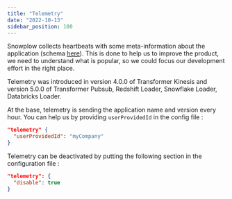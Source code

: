 ```yaml
---
title: "Telemetry"
date: "2022-10-13"
sidebar_position: 100
---
```


Snowplow collects heartbeats with some meta-information about the application (schema [here](https://raw.githubusercontent.com/snowplow/iglu-central/master/schemas/com.snowplowanalytics.oss/oss_context/jsonschema/1-0-1)). This is done to help us to improve the product, we need to understand what is popular, so we could focus our development effort in the right place.

Telemetry was introduced in version 4.0.0 of Transformer Kinesis and version 5.0.0 of Transformer Pubsub, Redshift Loader, Snowflake Loader, Databricks Loader.

At the base, telemetry is sending the application name and version every hour. You can help us by providing `userProvidedId` in the config file :

```json
"telemetry" {
  "userProvidedId": "myCompany"
}
```

Telemetry can be deactivated by putting the following section in the configuration file :

```json
"telemetry": {
  "disable": true
}
```